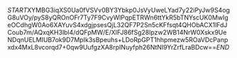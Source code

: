 $START$XYMBG3iqXS0Ua0fVSVv0BY3Ybkp0JsVyUweLYad7y22iPyJw9S4ogG8uVOy/pyS8yQROnOFr7Ty7F9CvyWlPqpETRWn6ttYkR5bTNYscUK0MwIgeOCdhgW0Ao6XAYuvS4xdgjpsesQjL32QF7P2Sn5cKFfsqt4QHObACX1lFdJCoub7m/AQxqKH3lbl4/dQFpMW/E/XlFJ86fSg28lpzw2WB14NrW0Xskx9UeNDqnUELMIUB7ok9D7MpIk3sBpeuhs+LDoRpGPT1hhpmezw5ROaVDcPanpxdx4MxL8vcorqd7+0qw9UufgzXA8rpINuyfph26NtNI9YrZrfLraBDcw==$END$